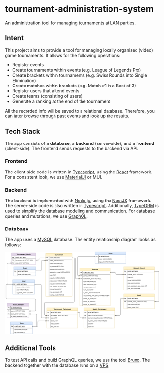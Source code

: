 # tournament-administration-system
An administration tool for managing tournaments at LAN parties.

## Intent
This project aims to provide a tool for managing locally organised (video) game tournaments.
It allows for the following operations:
- Register events
- Create tournaments within events (e.g. League of Legends Pro)
- Create brackets within tournaments (e.g. Swiss Rounds into Single Elimination)
- Create matches within brackets (e.g. Match #1 in a Best of 3)
- Register users that attend events
- Create teams (consisting of users)
- Generate a ranking at the end of the tournament

All the recorded info will be saved to a relational database.
Therefore, you can later browse through past events and look up the results.

## Tech Stack
The app consists of a **database**, a **backend** (server-side), and a **frontend** (client-side).
The frontend sends requests to the backend via API.

### Frontend
The client-side code is written in [Typescript](https://www.typescriptlang.org/docs/), using the [React](https://react.dev/) framework.
For a consistent look, we use [MaterialUI](https://mui.com/material-ui/getting-started/) or MUI.

### Backend
The backend is implemented with [Node.js](https://nodejs.org/docs/latest/api/), using the [NestJS](https://docs.nestjs.com/) framework.
The server-side code is also written in [Typescript](https://www.typescriptlang.org/docs/).
Additionally, [TypeORM](https://typeorm.io/) is used to simplify the database modeling and communication.
For database queries and mutations, we use [GraphQL](https://graphql.org/).

### Database
The app uses a [MySQL](https://dev.mysql.com/doc/refman/8.4/en/) database.
The entity relationship diagram looks as follows:

![Database ERD](/common/documentation/Tournament_ERD.drawio.png)

## Additional Tools
To test API calls and build GraphQL queries, we use the tool [Bruno](https://www.usebruno.com/).
The backend together with the database runs on a [VPS](https://en.wikipedia.org/wiki/Virtual_private_server).